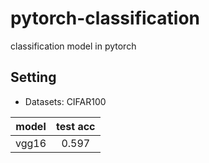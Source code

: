 # pytorch-classification
classification model in pytorch

## Setting
- Datasets: CIFAR100

|model|test acc| 
|:---:|:------:| 
|vgg16|0.597   | 
